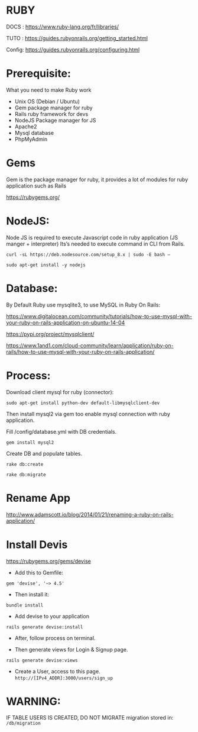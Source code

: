 RUBY
========

DOCS : https://www.ruby-lang.org/fr/libraries/

TUTO : https://guides.rubyonrails.org/getting_started.html

Config: https://guides.rubyonrails.org/configuring.html

# Prerequisite:

What you need to make Ruby work
- Unix		OS (Debian / Ubuntu)
- Gem		package manager for ruby
- Rails		ruby framework for devs 
- NodeJS		Package manager for JS
- Apache2
- Mysql database
- PhpMyAdmin

# Gems

Gem is the package manager for ruby, it provides a lot of modules for ruby application such as Rails

https://rubygems.org/

# NodeJS:

Node JS is required to execute Javascript code in ruby application (JS manger + interpreter)
Its’s needed to execute command in CLI from Rails.

`curl -sL https://deb.nodesource.com/setup_8.x | sudo -E bash –`

`sudo apt-get install -y nodejs`

Database:
========
By Default Ruby use mysqlite3, to use MySQL in Ruby On Rails:

https://www.digitalocean.com/community/tutorials/how-to-use-mysql-with-your-ruby-on-rails-application-on-ubuntu-14-04

https://pypi.org/project/mysqlclient/

https://www.1and1.com/cloud-community/learn/application/ruby-on-rails/how-to-use-mysql-with-your-ruby-on-rails-application/

# Process:

Download client mysql for ruby (connector):

`sudo apt-get install python-dev default-libmysqlclient-dev`

Then install mysql2 via gem too enable mysql connection with ruby application.

Fill /config/database.yml with DB credentials.

`gem install mysql2`

Create DB and populate tables.

`rake db:create`

`rake db:migrate`

# Rename App

http://www.adamscott.io/blog/2014/01/21/renaming-a-ruby-on-rails-application/

# Install Devis

https://rubygems.org/gems/devise

- Add this to Gemfile:

`gem 'devise', '~> 4.5'`

- Then install it:

`bundle install`

- Add devise to your application

`rails generate devise:install`

- After, follow process on terminal.

- Then generate views for Login & Signup page.

`rails generate devise:views`

- Create a User, access to this page.
`http://[IPv4_ADDR]:3000/users/sign_up`

# WARNING:
IF TABLE USERS IS CREATED, DO NOT MIGRATE
migration stored in:
`/db/migration`
